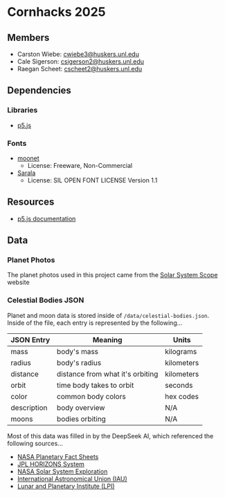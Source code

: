 # Cornhacks 2025

## Members

- Carston Wiebe: cwiebe3@huskers.unl.edu
- Cale Sigerson: csigerson2@huskers.unl.edu
- Raegan Scheet: cscheet2@huskers.unl.edu

## Dependencies

### Libraries

- [p5.js](https://p5js.org)

### Fonts

- [moonet](https://www.fontspace.com/moonet-font-f119921)
  - License: Freeware, Non-Commercial
- [Sarala](https://fonts.google.com/specimen/Sarala)
  - License: SIL OPEN FONT LICENSE Version 1.1

## Resources

- [p5.js documentation](https://p5js.org/reference/)

## Data

### Planet Photos
The planet photos used in this project came from the [Solar System Scope](https://www.solarsystemscope.com/textures/) website

### Celestial Bodies JSON
Planet and moon data is stored inside of  `/data/celestial-bodies.json`. Inside of the file, each entry is represented by the following...

| JSON Entry  | Meaning                          | Units      |
|-------------|----------------------------------|------------|
| mass        | body's mass                      | kilograms  |
| radius      | body's radius                    | kilometers |
| distance    | distance from what it's orbiting | kilometers |
| orbit       | time body takes to orbit         | seconds    |
| color       | common body colors               | hex codes  |
| description | body overview                    | N/A        |
| moons       | bodies orbiting                  | N/A        |

Most of this data was filled in by the DeepSeek AI, which referenced the following sources...

- [NASA Planetary Fact Sheets](https://nssdc.gsfc.nasa.gov/planetary/factsheet/)
- [JPL HORIZONS System](https://ssd.jpl.nasa.gov/horizons/)
- [NASA Solar System Exploration](https://solarsystem.nasa.gov/)
- [International Astronomical Union (IAU)](https://www.iau.org/)
- [Lunar and Planetary Institute (LPI)](https://www.lpi.usra.edu/)
